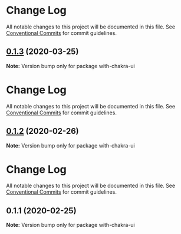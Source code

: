 # Change Log

All notable changes to this project will be documented in this file. See
[Conventional Commits](https://conventionalcommits.org) for commit guidelines.

## [0.1.3](/compare/with-chakra-ui@0.1.2...with-chakra-ui@0.1.3) (2020-03-25)

**Note:** Version bump only for package with-chakra-ui

# Change Log

All notable changes to this project will be documented in this file. See
[Conventional Commits](https://conventionalcommits.org) for commit guidelines.

## [0.1.2](/compare/with-chakra-ui@0.1.1...with-chakra-ui@0.1.2) (2020-02-26)

**Note:** Version bump only for package with-chakra-ui

# Change Log

All notable changes to this project will be documented in this file. See
[Conventional Commits](https://conventionalcommits.org) for commit guidelines.

## 0.1.1 (2020-02-25)

**Note:** Version bump only for package with-chakra-ui
